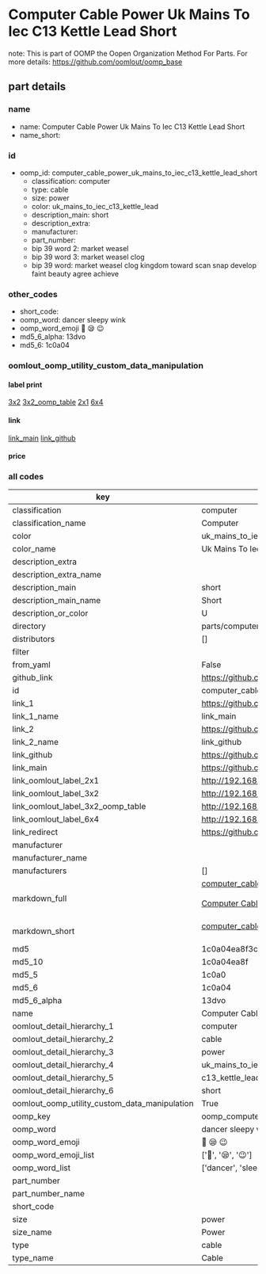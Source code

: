 # Computer Cable Power Uk Mains To Iec C13 Kettle Lead Short  

note: This is part of OOMP the Oopen Organization Method For Parts. For more details: https://github.com/oomlout/oomp_base

##  part details
  







### name
* name: Computer Cable Power Uk Mains To Iec C13 Kettle Lead Short
* name_short: 
### id
* oomp_id: computer_cable_power_uk_mains_to_iec_c13_kettle_lead_short
  * classification: computer
  * type: cable
  * size: power
  * color: uk_mains_to_iec_c13_kettle_lead
  * description_main: short
  * description_extra: 
  * manufacturer: 
  * part_number: 
  * bip 39 word 2: market weasel
  * bip 39 word 3: market weasel clog
  * bip 39 word: market weasel clog kingdom toward scan snap develop faint beauty agree achieve

### other_codes
* short_code: 
* oomp_word: dancer sleepy wink
* oomp_word_emoji :dancer: :sleepy: :wink:
* md5_6_alpha: 13dvo
* md5_6: 1c0a04






### oomlout_oomp_utility_custom_data_manipulation
#### label print
[3x2](http://192.168.1.245:1112/?label=oomp%2013dvo)
[3x2_oomp_table](http://192.168.1.108:1112/?label=oomp%2013dvo)
[2x1](http://192.168.1.242:1112/?label=oomp%2013dvo)
[6x4](http://192.168.1.55:1112/?label=oomp%2013dvo)    

#### link

[link_main](https://github.com/oomlout/oomlout_oomp_version_1_messy/tree/main/parts/computer_cable_power_uk_mains_to_iec_c13_kettle_lead_short) [link_github](https://github.com/oomlout/oomlout_oomp_version_1_messy/tree/main/parts/computer_cable_power_uk_mains_to_iec_c13_kettle_lead_short)                             

#### price







### all codes 
| key | value |  
| --- | --- |  
| classification | computer |  
| classification_name | Computer |  
| color | uk_mains_to_iec_c13_kettle_lead |  
| color_name | Uk Mains To Iec C13 Kettle Lead |  
| description_extra |  |  
| description_extra_name |  |  
| description_main | short |  
| description_main_name | Short |  
| description_or_color | U  |  
| directory | parts/computer_cable_power_uk_mains_to_iec_c13_kettle_lead_short |  
| distributors | [] |  
| filter |  |  
| from_yaml | False |  
| github_link | https://github.com/oomlout/oomlout_oomp_part_src/tree/main/parts/computer_cable_power_uk_mains_to_iec_c13_kettle_lead_short |  
| id | computer_cable_power_uk_mains_to_iec_c13_kettle_lead_short |  
| link_1 | https://github.com/oomlout/oomlout_oomp_version_1_messy/tree/main/parts/computer_cable_power_uk_mains_to_iec_c13_kettle_lead_short |  
| link_1_name | link_main |  
| link_2 | https://github.com/oomlout/oomlout_oomp_version_1_messy/tree/main/parts/computer_cable_power_uk_mains_to_iec_c13_kettle_lead_short |  
| link_2_name | link_github |  
| link_github | https://github.com/oomlout/oomlout_oomp_version_1_messy/tree/main/parts/computer_cable_power_uk_mains_to_iec_c13_kettle_lead_short |  
| link_main | https://github.com/oomlout/oomlout_oomp_version_1_messy/tree/main/parts/computer_cable_power_uk_mains_to_iec_c13_kettle_lead_short |  
| link_oomlout_label_2x1 | http://192.168.1.242:1112/?label=oomp%2013dvo |  
| link_oomlout_label_3x2 | http://192.168.1.245:1112/?label=oomp%2013dvo |  
| link_oomlout_label_3x2_oomp_table | http://192.168.1.108:1112/?label=oomp%2013dvo |  
| link_oomlout_label_6x4 | http://192.168.1.55:1112/?label=oomp%2013dvo |  
| link_redirect | https://github.com/oomlout/oomlout_oomp_version_1_messy/tree/main/parts/computer_cable_power_uk_mains_to_iec_c13_kettle_lead_short |  
| manufacturer |  |  
| manufacturer_name |  |  
| manufacturers | [] |  
| markdown_full | [computer_cable_power_uk_mains_to_iec_c13_kettle_lead_short](none)<br>[](none)<br>[Computer Cable Power Uk Mains To Iec C13 Kettle Lead Short](none)<br><br> |  
| markdown_short | [computer_cable_power_uk_mains_to_iec_c13_kettle_lead_short](none)<br><br> |  
| md5 | 1c0a04ea8f3c99ab00f307aa573e2441 |  
| md5_10 | 1c0a04ea8f |  
| md5_5 | 1c0a0 |  
| md5_6 | 1c0a04 |  
| md5_6_alpha | 13dvo |  
| name | Computer Cable Power Uk Mains To Iec C13 Kettle Lead Short |  
| oomlout_detail_hierarchy_1 | computer |  
| oomlout_detail_hierarchy_2 | cable |  
| oomlout_detail_hierarchy_3 | power |  
| oomlout_detail_hierarchy_4 | uk_mains_to_iec |  
| oomlout_detail_hierarchy_5 | c13_kettle_lead |  
| oomlout_detail_hierarchy_6 | short |  
| oomlout_oomp_utility_custom_data_manipulation | True |  
| oomp_key | oomp_computer_cable_power_uk_mains_to_iec_c13_kettle_lead_short |  
| oomp_word | dancer sleepy wink |  
| oomp_word_emoji | :dancer: :sleepy: :wink: |  
| oomp_word_emoji_list | [':dancer:', ':sleepy:', ':wink:'] |  
| oomp_word_list | ['dancer', 'sleepy', 'wink'] |  
| part_number |  |  
| part_number_name |  |  
| short_code |  |  
| size | power |  
| size_name | Power |  
| type | cable |  
| type_name | Cable |  
